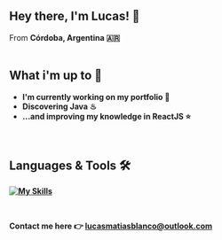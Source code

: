 ## Hey there, I'm Lucas! 👋 
From <strong>Córdoba, Argentina<strong> 🇦🇷\
<br/>

## What i'm up to 🚀

- I'm currently working on my portfolio 💼
- Discovering Java ♨
- ...and improving my knowledge in ReactJS ⭐
<br/>

## Languages & Tools 🛠️

[![My Skills](https://skillicons.dev/icons?i=html,css,js,ts,express,nextjs,figma&theme=dark)](https://skillicons.dev)

<br/>

Contact me here 👉 <lucasmatiasblanco@outlook.com>
 


<!--
**lucasmblanco/lucasmblanco** is a ✨ _special_ ✨ repository because its `README.md` (this file) appears on your GitHub profile.

Here are some ideas to get you started:

- 🔭 I’m currently working on ...
- 🌱 I’m currently learning ...
- 👯 I’m looking to collaborate on ...
- 🤔 I’m looking for help with ...
- 💬 Ask me about ...
- 📫 How to reach me: ...
- 😄 Pronouns: ...
- ⚡ Fun fact: ...
-->


